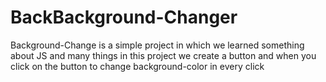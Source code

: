 # BackBackground-Changer
Background-Change is a simple project in which we learned something about JS and many things in this project we create a button and when you click on the button to change background-color in every click
